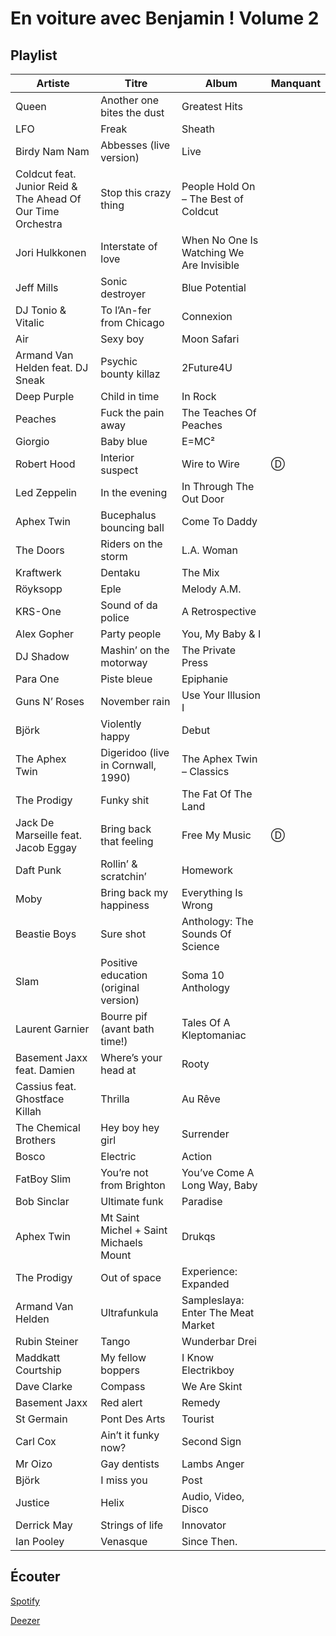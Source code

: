 # En voiture avec Benjamin ! Volume 2

## Playlist

| Artiste                                                     | Titre                                  | Album                                    | Manquant |
|-------------------------------------------------------------|----------------------------------------|------------------------------------------|----------|
| Queen                                                       | Another one bites the dust             | Greatest Hits                            |          |
| LFO                                                         | Freak                                  | Sheath                                   |          |
| Birdy Nam Nam                                               | Abbesses (live version)                | Live                                     |          |
| Coldcut feat. Junior Reid & The Ahead Of Our Time Orchestra | Stop this crazy thing                  | People Hold On – The Best of Coldcut     |          |
| Jori Hulkkonen                                              | Interstate of love                     | When No One Is Watching We Are Invisible |          |
| Jeff Mills                                                  | Sonic destroyer                        | Blue Potential                           |          |
| DJ Tonio & Vitalic                                          | To l’An-fer from Chicago               | Connexion                                |          |
| Air                                                         | Sexy boy                               | Moon Safari                              |          |
| Armand Van Helden feat. DJ Sneak                            | Psychic bounty killaz                  | 2Future4U                                |          |
| Deep Purple                                                 | Child in time                          | In Rock                                  |          |
| Peaches                                                     | Fuck the pain away                     | The Teaches Of Peaches                   |          |
| Giorgio                                                     | Baby blue                              | E=MC²                                    |          |
| Robert Hood                                                 | Interior suspect                       | Wire to Wire                             | Ⓓ        |
| Led Zeppelin                                                | In the evening                         | In Through The Out Door                  |          |
| Aphex Twin                                                  | Bucephalus bouncing ball               | Come To Daddy                            |          |
| The Doors                                                   | Riders on the storm                    | L.A. Woman                               |          |
| Kraftwerk                                                   | Dentaku                                | The Mix                                  |          |
| Röyksopp                                                    | Eple                                   | Melody A.M.                              |          |
| KRS-One                                                     | Sound of da police                     | A Retrospective                          |          |
| Alex Gopher                                                 | Party people                           | You, My Baby & I                         |          |
| DJ Shadow                                                   | Mashin’ on the motorway                | The Private Press                        |          |
| Para One                                                    | Piste bleue                            | Epiphanie                                |          |
| Guns N’ Roses                                               | November rain                          | Use Your Illusion I                      |          |
| Björk                                                       | Violently happy                        | Debut                                    |          |
| The Aphex Twin                                              | Digeridoo (live in Cornwall, 1990)     | The Aphex Twin – Classics                |          |
| The Prodigy                                                 | Funky shit                             | The Fat Of The Land                      |          |
| Jack De Marseille feat. Jacob Eggay                         | Bring back that feeling                | Free My Music                            | Ⓓ        |
| Daft Punk                                                   | Rollin’ & scratchin’                   | Homework                                 |          |
| Moby                                                        | Bring back my happiness                | Everything Is Wrong                      |          |
| Beastie Boys                                                | Sure shot                              | Anthology: The Sounds Of Science         |          |
| Slam                                                        | Positive education (original version)  | Soma 10 Anthology                        |          |
| Laurent Garnier                                             | Bourre pif (avant bath time!)          | Tales Of A Kleptomaniac                  |          |
| Basement Jaxx feat. Damien                                  | Where’s your head at                   | Rooty                                    |          |
| Cassius feat. Ghostface Killah                              | Thrilla                                | Au Rêve                                  |          |
| The Chemical Brothers                                       | Hey boy hey girl                       | Surrender                                |          |
| Bosco                                                       | Electric                               | Action                                   |          |
| FatBoy Slim                                                 | You’re not from Brighton               | You’ve Come A Long Way, Baby             |          |
| Bob Sinclar                                                 | Ultimate funk                          | Paradise                                 |          |
| Aphex Twin                                                  | Mt Saint Michel + Saint Michaels Mount | Drukqs                                   |          |
| The Prodigy                                                 | Out of space                           | Experience: Expanded                     |          |
| Armand Van Helden                                           | Ultrafunkula                           | Sampleslaya: Enter The Meat Market       |          |
| Rubin Steiner                                               | Tango                                  | Wunderbar Drei                           |          |
| Maddkatt Courtship                                          | My fellow boppers                      | I Know Electrikboy                       |          |
| Dave Clarke                                                 | Compass                                | We Are Skint                             |          |
| Basement Jaxx                                               | Red alert                              | Remedy                                   |          |
| St Germain                                                  | Pont Des Arts                          | Tourist                                  |          |
| Carl Cox                                                    | Ain’t it funky now?                    | Second Sign                              |          |
| Mr Oizo                                                     | Gay dentists                           | Lambs Anger                              |          |
| Björk                                                       | I miss you                             | Post                                     |          |
| Justice                                                     | Helix                                  | Audio, Video, Disco                      |          |
| Derrick May                                                 | Strings of life                        | Innovator                                |          |
| Ian Pooley                                                  | Venasque                               | Since Then.                              |          |

## Écouter

[Spotify](https://open.spotify.com/user/maj%C3%A9/playlist/4uDh4Af6NlfpxMwMm55nba?si=urVZrrdUSHqvkN4Fi0NFAA)

[Deezer](https://www.deezer.com/playlist/5673782982?utm_source=deezer&utm_content=playlist-5673782982&utm_term=2684091262_1553453988&utm_medium=web)

